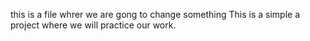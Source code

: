 this is a file whrer we are gong to change something
This is a simple a project where we will practice our work.

